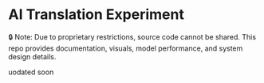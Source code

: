 # AI Translation Experiment

🔒 Note: Due to proprietary restrictions, source code cannot be shared. This repo provides documentation, visuals, model performance, and system design details.

uodated soon
